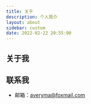 ```yaml
---
title: 关于
description: 个人简介
layout: about
sidebar: custom
date: 2022-02-22 20:55:00
---
```

## 关于我

## 联系我
- 邮箱：averyma@foxmail.com